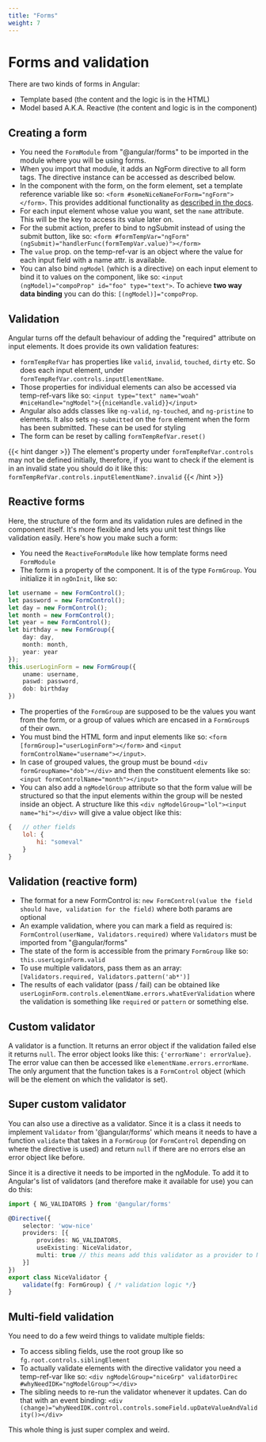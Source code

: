 ```yaml
---
title: "Forms"
weight: 7
---
```

# Forms and validation
There are two kinds of forms in Angular:
* Template based (the content and the logic is in the HTML)
* Model based A.K.A. Reactive (the content and logic is in the component)

## Creating a form
* You need the `FormModule` from "@angular/forms" to be imported in the module where you will be using forms.
* When you import that module, it adds an NgForm directive to all form tags.
The directive instance can be accessed as described below.
* In the component with the form, on the form element, set a template reference variable like so: `<form #someNiceNameForForm="ngForm"></form>`. 
This provides additional functionality as [described in the docs](https://angular.io/guide/template-reference-variables#using-ngform-with-template-variables).
* For each input element whose value you want, set the `name` attribute. This will be the key to access its value later on.
* For the submit action, prefer to bind to ngSubmit instead of using the submit button, like so: `<form #formTempVar="ngForm" (ngSubmit)="handlerFunc(formTempVar.value)"></form>`
* The `value` prop. on the temp-ref-var is an object where the value for each input field with a name attr. is available.
* You can also bind `ngModel` (which is a directive) on each input element to bind it to values 
on the component, like so: `<input (ngModel)="compoProp" id="foo" type="text">`. 
To achieve **two way data binding** you can do this: `[(ngModel)]="compoProp`.

## Validation
Angular turns off the default behaviour of adding the "required" attribute on input elements. It does provide its own validation features:
* `formTempRefVar` has properties like `valid`, `invalid`, `touched`, `dirty` etc.
So does each input element, under `formTempRefVar.controls.inputElementName`.
* Those properties for individual elements can also be accessed via temp-ref-vars like so:
`<input type="text" name="woah" #niceHandle="ngModel">{{niceHandle.valid}}</input>`
* Angular also adds classes like `ng-valid`, `ng-touched`, and `ng-pristine` to elements.
It also sets `ng-submitted` on the `form` element when the form has been submitted.
These can be used for styling
* The form can be reset by calling `formTempRefVar.reset()`

{{< hint danger >}}
The element's property under `formTempRefVar.controls` may not be defined initially, therefore, if you want to check if the element is in an invalid state you should do it like this: `formTempRefVar.controls.inputElementName?.invalid`
{{< /hint >}}

## Reactive forms
Here, the structure of the form and its validation rules are defined in the component itself. It's more flexible and lets you unit test things like validation easily. Here's how you make such a form:
* You need the `ReactiveFormModule` like how template forms need `FormModule`
* The form is a property of the component. It is of the type `FormGroup`. You initialize it in `ngOnInit`, like so:
```ts
let username = new FormControl();
let password = new FormControl();
let day = new FormControl();
let month = new FormControl();
let year = new FormControl();
let birthday = new FormGroup({
    day: day,
    month: month,
    year: year
});
this.userLoginForm = new FormGroup({
    uname: username,
    paswd: password,
    dob: birthday
})
```
* The properties of the `FormGroup` are supposed to be the values you want from the form, or a group of values which are encased in a `FormGroup`s of their own.
* You must bind the HTML form and input elements like so: `<form [formGroup]="userLoginForm"></form>` and `<input formControlName="username"></input>`.
* In case of grouped values, the group must be bound `<div formGroupName="dob"></div>` and then the constituent elements like so: `<input formControlName="month"></input>`
* You can also add a `ngModelGroup` attribute so that the form value will be structured so that 
the input elements within the group will be nested inside an object. 
A structure like this `<div ngModelGroup="lol"><input name="hi"></div>` will give a value object like this:
```js
{   // other fields
    lol: {
        hi: "someval"
    }
}
```

## Validation (reactive form)
* The format for a new FormControl is: `new FormControl(value the field should have, validation for the field)` where both params are optional
* An example validation, where you can mark a field as required is: `FormControl(userName, Validators.required)` where `Validators` must be imported from "@angular/forms"
* The state of the form is accessible from the primary `FormGroup` like so: `this.userLoginForm.valid`
* To use multiple validators, pass them as an array: `[Validators.required, Validators.pattern('ab*')]`
* The results of each validator (pass / fail) can be obtained like `userLoginForm.controls.elementName.errors.whatEverValidation` where the validation is something like `required` or `pattern` or something else.

## Custom validator
A validator is a function. It returns an error object if the validation failed else it returns `null`. The error object looks like this: `{'errorName': errorValue}`. The error value can then be accessed like `elementName.errors.errorName`. The only argument that the function takes is a `FormControl` object (which will be the element on which the validator is set).

## Super custom validator
You can also use a directive as a validator. Since it is a class it needs to implement `Validator` from '@angular/forms' which means it needs to have a function `validate` that takes in a `FormGroup` (or `FormControl` depending on where the directive is used) and return `null` if there are no errors else an error object like before.

Since it is a directive it needs to be imported in the ngModule. To add it to Angular's list of validators (and therefore make it available for use) you can do this:
```ts
import { NG_VALIDATORS } from '@angular/forms'

@Directive({
    selector: 'wow-nice'
    providers: [{
        provides: NG_VALIDATORS,
        useExisting: NiceValidator,
        multi: true // this means add this validator as a provider to NG_VALIDATORS
    }]
})
export class NiceValidator {
    validate(fg: FormGroup) { /* validation logic */}
}
```

## Multi-field validation
You need to do a few weird things to validate multiple fields:
* To access sibling fields, use the root group like so `fg.root.controls.siblingElement`
* To actually validate elements with the directive validator you need a temp-ref-var like so: 
`<div ngModelGroup="niceGrp" validatorDirec #whyNeedIDK="ngModelGroup"></div>`
* The sibling needs to re-run the validator whenever it updates. Can do that with an event binding: `<div (change)="whyNeedIDK.control.controls.someField.upDateValueAndValidity()></div>`

This whole thing is just super complex and weird.